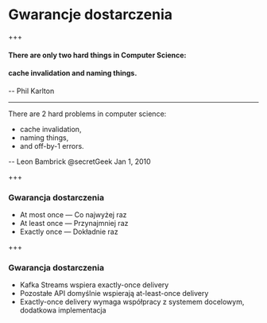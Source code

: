 
# Gwarancje dostarczenia


+++
#### There are only two hard things in Computer Science: 
#### cache invalidation and naming things.
-- Phil Karlton


---
There are 2 hard problems in computer science:
* cache invalidation, 
* naming things, 
* and off-by-1 errors.

-- Leon Bambrick @secretGeek
Jan 1, 2010




+++
### Gwarancja dostarczenia
* At most once — Co najwyżej raz
* At least once — Przynajmniej raz
* Exactly once — Dokładnie raz



+++
### Gwarancja dostarczenia
* Kafka Streams wspiera exactly-once delivery 
* Pozostałe API domyślnie wspierają at-least-once delivery
* Exactly-once delivery wymaga współpracy z systemem docelowym, dodatkowa implementacja